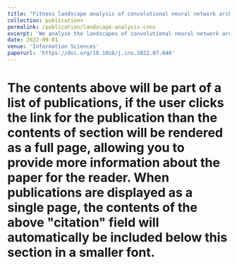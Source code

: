 ```yaml
---
title: "Fitness landscape analysis of convolutional neural network architectures for image classification"
collection: publications
permalink: /publication/landscape-analysis-cnns
excerpt: 'We analyze the landscapes of convolutional neural network architecture search spaces to provide insight into appropriate search algorithms for these spaces.'
date: 2022-09-01
venue: 'Information Sciences'
paperurl: 'https://doi.org/10.1016/j.ins.2022.07.040'
---
```


# The contents above will be part of a list of publications, if the user clicks the link for the publication than the contents of section will be rendered as a full page, allowing you to provide more information about the paper for the reader. When publications are displayed as a single page, the contents of the above "citation" field will automatically be included below this section in a smaller font.